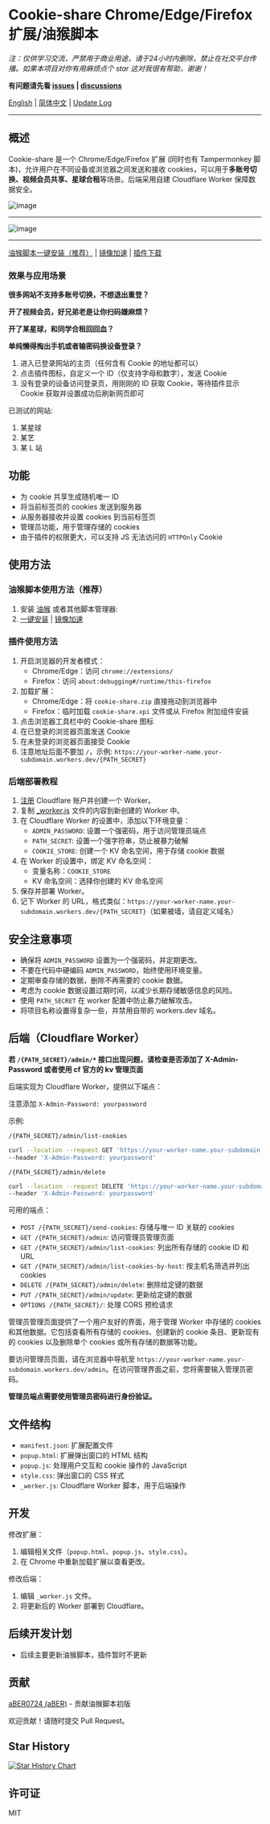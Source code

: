 # Cookie-share Chrome/Edge/Firefox 扩展/油猴脚本

*注：仅供学习交流，严禁用于商业用途，请于24小时内删除，禁止在社交平台传播。如果本项目对你有用麻烦点个 star 这对我很有帮助，谢谢！*

**有问题请先看 [issues](https://github.com/fangyuan99/cookie-share/issues) | [discussions](https://github.com/fangyuan99/cookie-share/discussions)**

[English](./README.md) | [简体中文](./README_CN.md) | [Update Log](./update.md)

---

## 概述

Cookie-share 是一个 Chrome/Edge/Firefox 扩展 (同时也有 Tampermonkey 脚本)，允许用户在不同设备或浏览器之间发送和接收 cookies，可以用于**多账号切换、视频会员共享、星球合租**等场景。后端采用自建 Cloudflare Worker 保障数据安全。

![image](./images/cs1.png)

---

![image](./images/cs2.png)

---




 [油猴脚本一键安装（推荐）](https://github.com/fangyuan99/cookie-share/raw/refs/heads/main/tampermonkey/cookie-share.user.js) | [镜像加速](https://github.site/fangyuan99/cookie-share/raw/refs/heads/main/tampermonkey/cookie-share.user.js) | [插件下载](https://github.com/fangyuan99/cookie-share/releases)

### 效果与应用场景
**很多网站不支持多账号切换，不想退出重登？**

**开了视频会员，好兄弟老是让你扫码嫌麻烦？**

**开了某星球，和同学合租回回血？**

**单纯懒得掏出手机或者输密码换设备登录？**

1. 进入已登录网站的主页（任何含有 Cookie 的地址都可以）
2. 点击插件图标，自定义一个 ID（仅支持字母和数字），发送 Cookie
3. 没有登录的设备访问登录页，用刚刚的 ID 获取 Cookie，等待插件显示 Cookie 获取并设置成功后刷新网页即可

已测试的网站:
1. 某星球
2. 某艺
3. 某 L 站

## 功能

- 为 cookie 共享生成随机唯一 ID
- 将当前标签页的 cookies 发送到服务器
- 从服务器接收并设置 cookies 到当前标签页
- 管理员功能，用于管理存储的 cookies
- 由于插件的权限更大，可以支持 JS 无法访问的 `HTTPOnly` Cookie

## 使用方法

### 油猴脚本使用方法（推荐）

1. 安装 [油猴](https://www.crxsoso.com/webstore/detail/dhdgffkkebhmkfjojejmpbldmpobfkfo) 或者其他脚本管理器:
2.  [一键安装](https://github.com/fangyuan99/cookie-share/raw/refs/heads/main/tampermonkey/cookie-share.user.js) | [镜像加速](https://github.site/fangyuan99/cookie-share/raw/refs/heads/main/tampermonkey/cookie-share.user.js)

### 插件使用方法
1. 开启浏览器的开发者模式：
   - Chrome/Edge：访问 `chrome://extensions/`
   - Firefox：访问 `about:debugging#/runtime/this-firefox`
2. 加载扩展：
   - Chrome/Edge：将 `cookie-share.zip` 直接拖动到浏览器中
   - Firefox：临时加载 `cookie-share.xpi` 文件或从 Firefox 附加组件安装
3. 点击浏览器工具栏中的 Cookie-share 图标
4. 在已登录的浏览器页面发送 Cookie
5. 在未登录的浏览器页面接受 Cookie
6. 注意地址后面不要加 `/`，示例: `https://your-worker-name.your-subdomain.workers.dev/{PATH_SECRET}`


### 后端部署教程


1. [注册](https://dash.cloudflare.com/sign-up) Cloudflare 账户并创建一个 Worker。
2. 复制 [_worker.js](./_worker.js) 文件的内容到新创建的 Worker 中。
3. 在 Cloudflare Worker 的设置中，添加以下环境变量：
   - `ADMIN_PASSWORD`: 设置一个强密码，用于访问管理员端点
   - `PATH_SECRET`: 设置一个强字符串，防止被暴力破解
   - `COOKIE_STORE`: 创建一个 KV 命名空间，用于存储 cookie 数据
4. 在 Worker 的设置中，绑定 KV 命名空间：
   - 变量名称：`COOKIE_STORE`
   - KV 命名空间：选择你创建的 KV 命名空间
5. 保存并部署 Worker。
6. 记下 Worker 的 URL，格式类似：`https://your-worker-name.your-subdomain.workers.dev/{PATH_SECRET}`（如果被墙，请自定义域名）

## 安全注意事项

- 确保将 `ADMIN_PASSWORD` 设置为一个强密码，并定期更改。
- 不要在代码中硬编码 `ADMIN_PASSWORD`，始终使用环境变量。
- 定期审查存储的数据，删除不再需要的 cookie 数据。
- 考虑为 cookie 数据设置过期时间，以减少长期存储敏感信息的风险。
- 使用 `PATH_SECRET` 在 worker 配置中防止暴力破解攻击。
- 将项目名称设置得复杂一些，并禁用自带的 workers.dev 域名。

## 后端（Cloudflare Worker）

**若 `/{PATH_SECRET}/admin/*` 接口出现问题，请检查是否添加了 X-Admin-Password 或者使用 cf 官方的 kv 管理页面**

后端实现为 Cloudflare Worker，提供以下端点：

注意添加 `X-Admin-Password: yourpassword`

示例:

`/{PATH_SECRET}/admin/list-cookies`

```sh
curl --location --request GET 'https://your-worker-name.your-subdomain.workers.dev/{PATH_SECRET}/admin/list-cookies' \
--header 'X-Admin-Password: yourpassword'
```

`/{PATH_SECRET}/admin/delete`

```sh
curl --location --request DELETE 'https://your-worker-name.your-subdomain.workers.dev/{PATH_SECRET}/admin/delete?key={yourid}' \
--header 'X-Admin-Password: yourpassword'
```

可用的端点：
- `POST /{PATH_SECRET}/send-cookies`: 存储与唯一 ID 关联的 cookies
- `GET /{PATH_SECRET}/admin`: 访问管理员管理页面
- `GET /{PATH_SECRET}/admin/list-cookies`: 列出所有存储的 cookie ID 和 URL
- `GET /{PATH_SECRET}/admin/list-cookies-by-host`: 按主机名筛选并列出 cookies
- `DELETE /{PATH_SECRET}/admin/delete`: 删除给定键的数据
- `PUT /{PATH_SECRET}/admin/update`: 更新给定键的数据
- `OPTIONS /{PATH_SECRET}/`: 处理 CORS 预检请求

管理员管理页面提供了一个用户友好的界面，用于管理 Worker 中存储的 cookies 和其他数据。它包括查看所有存储的 cookies、创建新的 cookie 条目、更新现有的 cookies 以及删除单个 cookies 或所有存储的数据等功能。

要访问管理员页面，请在浏览器中导航至 `https://your-worker-name.your-subdomain.workers.dev/admin`。在访问管理界面之前，您将需要输入管理员密码。

**管理员端点需要使用管理员密码进行身份验证。**

## 文件结构

- `manifest.json`: 扩展配置文件
- `popup.html`: 扩展弹出窗口的 HTML 结构
- `popup.js`: 处理用户交互和 cookie 操作的 JavaScript
- `style.css`: 弹出窗口的 CSS 样式
- `_worker.js`: Cloudflare Worker 脚本，用于后端操作

## 开发

修改扩展：

1. 编辑相关文件（`popup.html`、`popup.js`、`style.css`）。
2. 在 Chrome 中重新加载扩展以查看更改。

修改后端：

1. 编辑 `_worker.js` 文件。
2. 将更新后的 Worker 部署到 Cloudflare。

## 后续开发计划

- 后续主要更新油猴脚本，插件暂时不更新

## 贡献

[aBER0724 (aBER)](https://github.com/aBER0724) - 贡献油猴脚本初版

欢迎贡献！请随时提交 Pull Request。

## Star History

[![Star History Chart](https://api.star-history.com/svg?repos=fangyuan99/cookie-share&type=Date)](https://star-history.com/#fangyuan99/cookie-share&Date)

## 许可证

MIT

